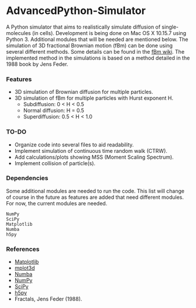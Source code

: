 # AdvancedPython-Simulator
A Python simulator that aims to realistically simulate diffusion of single-molecules (in cells). Development is being done on Mac OS X 10.15.7 using Python 3. 
Additional modules that will be needed are mentioned below. The simulation of 3D fractional Brownian motion (fBm) can be done using several different methods. Some details can be found in the [fBm wiki](https://en.wikipedia.org/wiki/Fractional_Brownian_motion). The implemented method in the simulations is based on a method detailed in the 1988 book by Jens Feder. 

### Features
* 3D simulation of Brownian diffusion for multiple particles. 
* 3D simulation of fBm for multiple particles with Hurst exponent H. 
  * Subdiffusion: 0 < H < 0.5 
  * Normal diffusion: H = 0.5
  * Superdiffusion: 0.5 < H < 1.0 

### TO-DO
* Organize code into several files to aid readability. 
* Implement simulation of continuous time random walk (CTRW). 
* Add calculations/plots showing MSS (Moment Scaling Spectrum).
* Implement collision of particle(s). 

### Dependencies
Some additional modules are needed to run the code. This list will change of course in the future as features are added that need different modules. 
For now, the current modules are needed. 
```
NumPy
SciPy
Matplotlib
Numba 
h5py
```

### References
* [Matplotlib](https://matplotlib.org/stable/index.html)
* [mplot3d](https://matplotlib.org/stable/tutorials/toolkits/mplot3d.html)
* [Numba](http://numba.pydata.org/numba-doc/latest/user/jit.html)
* [NumPy](https://numpy.org/)
* [SciPy](https://www.scipy.org/)
* [h5py](http://www.h5py.org/)
* Fractals, Jens Feder (1988). 
